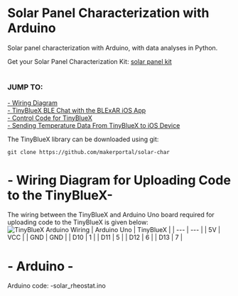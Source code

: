 # Solar Panel Characterization with Arduino
Solar panel characterization with Arduino, with data analyses in Python.

Get your Solar Panel Characterization Kit: [solar panel kit](https://makersportal.com/shop/solar-panel-characterization-kit) <br>

# 
### JUMP TO:
<a href="#wiring">- Wiring Diagram</a><br>
<a href="#example">- TinyBlueX BLE Chat with the BLExAR iOS App</a><br>
<a href="#control">- Control Code for TinyBlueX</a><br>
<a href="#data">- Sending Temperature Data From TinyBlueX to iOS Device</a><br>

The TinyBlueX library can be downloaded using git:

    git clone https://github.com/makerportal/solar-char

<a id="wiring"></a>
# - Wiring Diagram for Uploading Code to the TinyBlueX-

The wiring between the TinyBlueX and Arduino Uno board required for uploading code to the TinyBlueX is given below:
![TinyBlueX Arduino Wiring](/images/TinyBlueX_arduino_uno_wiring.jpg)
| Arduino Uno | TinyBlueX |
| --- | --- |
| 5V | VCC |
| GND | GND | 
| D10 | 1 |
| D11 | 5 |
| D12 | 6 |
| D13 | 7 |

<a id="arduino"></a>
# - Arduino -

Arduino code:
-solar_rheostat.ino
    
